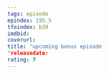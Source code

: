 ```yaml
---
tags: episode
epindex: 195.5
tfoindex: b39
imdbid: 
coverurl: 
title: "upcoming bonus episode
"releasedate: 
rating: ?
---
```



